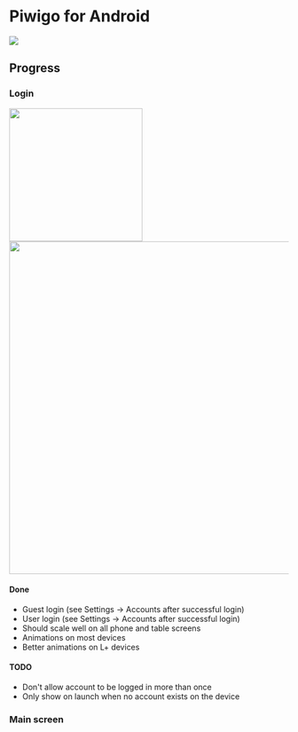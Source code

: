 # Piwigo for Android

![](https://travis-ci.org/Piwigo/Piwigo-Android.svg)

## Progress

### Login

<img src="https://raw.githubusercontent.com/Piwigo/Piwigo-Android/master/assets/screenshots/login-phone.png" width="240" />
<img src="https://raw.githubusercontent.com/Piwigo/Piwigo-Android/master/assets/screenshots/login-tablet.png" width="600" />

#### Done

- Guest login (see Settings -> Accounts after successful login)
- User login (see Settings -> Accounts after successful login)
- Should scale well on all phone and table screens
- Animations on most devices
- Better animations on L+ devices

#### TODO

- Don't allow account to be logged in more than once
- Only show on launch when no account exists on the device

### Main screen
